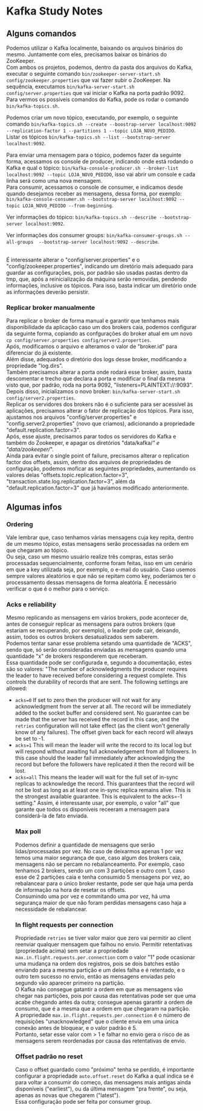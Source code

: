 # Kafka Study Notes

## Alguns comandos
Podemos utilizar o Kafka localmente, baixando os arquivos binários do mesmo. Juntamente com eles, precisamos baixar os binários do ZooKeeper.<br>
Com ambos os projetos, podemos, dentro da pasta dos arquivos do Kafka, executar o seguinte comando `bin/zookeeper-server-start.sh config/zookeeper.properties` que vai fazer subir o ZooKeeper. Na sequência, executamos `bin/kafka-server-start.sh config/server.properties` que vai iniciar o Kafka na porta padrão 9092.<br>
Para vermos os possíveis comandos do Kafka, pode os rodar o comando `bin/kafka-topics.sh`.<br>

Podemos criar um novo tópico, executando, por exemplo, o seguinte comando `bin/kafka-topics.sh --create --boostrap-server localhost:9092 --replication-factor 1 --partitions 1 --topic LOJA_NOVO_PEDIDO`.<br>
Listar os tópicos `bin/kafka-topics.sh --list --bootstrap-server localhost:9092`.
<br>

Para enviar uma mensagem para o tópico, podemos fazer da seguinte forma, acessamos os console de producer, indicando onde está rodando o Kafka e qual o tópico: `bin/kafka-console-producer.sh --broker-list localhost:9092 --topic LOJA_NOVO_PEDIDO`, isso vai abrir um console e cada linha será como uma nova mensagem.<br>
Para consumir, acessamos o console de consumer, e indicamos desde quando desejamos receber as mensagens, dessa forma, por exemplo: `bin/kafka-console-consumer.sh --bootstrap-server localhost:9092 --topic LOJA_NOVO_PEDIDO --from-beginning`.
<br>

Ver informações do tópico: `bin/kafka-topics.sh --describe --bootstrap-server localhost:9092`.
<br>


Ver informações dos consumer groups: `bin/kafka-consumer-groups.sh --all-groups  --bootstrap-server localhost:9092 --describe`.
<br>
<br>

É interessante alterar o "config/server.properties" e o "config/zookeeper.properties", indicando um diretório mais adequado para guardar as configurações, pois, por padrão
são usadas pastas dentro da tmp, que, após a reinicialização da máquina serão removidas, pendendo informações, inclusive os tópicos.
Para isso, basta indicar um diretório onde as informações deverão persistir.
<br>

### Replicar broker manualmente
Para replicar o broker de forma manual e garantir que tenhamos mais disponibilidade da aplicação caso um dos brokers caia,
podemos configurar da seguinte forma, copiando as confgurações do broker atual em um novo `cp config/server.properties config/server2.properties`.<br>
Após, modificamos o arquivo e alteramos o valor de "broker.id" para diferenciar do já existente.<br>
Além disse, adequados o diretório dos logs desse broker, modificando a propriedade "log.dirs".<br>
Também precisamos alterar a porta onde rodará esse broker, assim, basta descomentar e trecho que declara a porta e modificar o final da mesma
visto que, por padrão, roda na porta 9092, "listeners=PLAINTEXT://:9093".<br>
Depois disso, inicializamos o novo broker: `bin/kafka-server-start.sh config/server2.properties`.
<br>
Replicar os servidores dos brokers não é o suficiente para ser acessível às aplicações, precisamos alterar o fator de
replicação dos tópicos. Para isso, ajustamos nos arquivos "config/server.properties" e "config.server2.properties" (novo que criamos),
adicionando a propriedade "default.replication.factor=3".<br>
Após, esse ajuste, precisamos parar todos os servidores do Kafka e também do Zookeeper, e apagar os diretórios "data/kafka/*" e
"data/zookeeper/*".
<br>
Ainda para evitar o single point of failure, precisamos alterar o replication factor dos offsets, assim, dentro dos arquivos de propriedades
de configuração, podemos moficar as seguintes propriedades, aumentando os valores delas "offsets.topic.replication.factor=3", 
"transaction.state.log.replication.factor=3", além da "default.replication.factor=3" que já havíamos modificado anteriormente.<br>


## Algumas infos

### Ordering
Vale lembrar que, caso tenhamos várias mensagens cuja key repita, dentro de um mesmo tópico, estas mensagens serão processadas
na ordem em que chegaram ao tópico.<br>
Ou seja, caso um mesmo usuário realize três compras, estas serão processadas sequencialmente, conforme foram feitas, isso em
um cenário em que a key utilizada seja, por exemplo, o e-mail do usuário.
Caso usemos sempre valores aleatórios e que não se repitam como key, poderíamos ter o processamento dessas mensagens
de forma aleatória. É necessário verificar o que é o melhor para o serviço.
<br>

### Acks e reliability
Mesmo replicando as mensagens em vários brokers, pode acontecer de, antes de conseguir replicar as mensagens para
outros brokers (que estariam se recuperando, por exemplo), o leader pode cair, deixando, assim, todos os outros brokers
desatualizados sem saberem.<br>
Podemos tentar sanar esse problema setando uma quantidade de "ACKS", sendo que, só serão consideradas enviadas as mensagens
quando uma quantidade "x" de brokers responderem que receberam.<br>
Essa quantidade pode ser configurada e, segundo a documentação, estes são so valores:
"The number of acknowledgments the producer requires the leader to have received before considering a request complete. 
This controls the  durability of records that are sent. The following settings are allowed:  <ul> <li><code>acks=0</code> If set to zero then the producer will not wait for any acknowledgment from the server at all. The record will be immediately added to the socket buffer and considered sent. No guarantee can be made that the server has received the record in this case, and the <code>retries</code> configuration will not take effect (as the client won't generally know of any failures). The offset given back for each record will always be set to -1. <li><code>acks=1</code> This will mean the leader will write the record to its local log but will respond without awaiting full acknowledgement from all followers. In this case should the leader fail immediately after acknowledging the record but before the followers have replicated it then the record will be lost. <li><code>acks=all</code> This means the leader will wait for the full set of in-sync replicas to acknowledge the record. This guarantees that the record will not be lost as long as at least one in-sync replica remains alive. This is the strongest available guarantee. This is equivalent to the acks=-1 setting."
Assim, é interessante usar, por exemplo, o valor "all" que garante que todos os disponíveis receeram a mensagem para considerá-la
de fato enviada.
<br>

### Max poll
Podemos definir a quantidade de mensagens que serão lidas/processadas por vez. No caso de deixarmos apenas 1 por vez
temos uma maior segurança de que, caso algum dos brokers caia, mensagens não se percam no rebalanceamento.
Por exemplo, caso tenhamos 2 brokers, sendo um com 3 partições e outro com 1, caso esse de 2 partições caia e tenha
consumido 5 mensagens por vez, ao rebalancear para o único broker restante, pode ser que haja uma perda de informação
na hora de resetar os offsets.<br>
Consumindo uma por vez e commitando uma por vez, há uma segurança maior de que não foram perdidas mensagens caso haja
a necessidade de rebalancear.
<br>

### In flight requests per connection
Propriedade `retries` se tiver valor maior que zero vai permitir ao client reenviar qualquer mensagem que falhou no envio.
Permitir retentativas (propriedade acima) sem setar a propriedade `max.in.flight.requests.per.connection` com o valor "1"
pode ocasionar uma mudança na ordem dos registros, pois se dois batches estão enviando para a mesma partição e um deles
falha e é retentado, e o outro tem sucesso no envio, então as mensagens enviadas pelo segundo vão aparecer primeiro na partição.<br>
O Kafka não consegue gatantir a ordem em que as mensagens vão chegar nas partições, pois por causa das retentativas
pode ser que uma acabe chegando antes da outra; consegue apenas garantir a ordem de consumo, que é a mesma que a ordem 
em que chegaram na partição.
<br>
A propriedade `max.in.flight.requests.per.connection` é o número de requisições "unacknowledged" que o cliente envia em
uma única conexão antes de bloquear, e o valor padrão é 5.<br>
Portanto, setar esse valor com > 1 e falhar no envio gera o risco de as mensagens serem reordenadas por causa das retentativas
de envio.
<br>

### Offset padrão no reset
Caso o offset guardado como "próximo" tenha se perdido, é importante configurar a propriedade `auto.offset.reset`
do Kafka a qual indica se é para voltar a consumir do começo, das mensagens mais antigas ainda disponíveis ("earliest"),
ou da última mensagem "pra frente", ou seja, apenas as novas que chegarem ("latest").
<br>
Essa configuração pode ser feita por consumer group.
<br>
